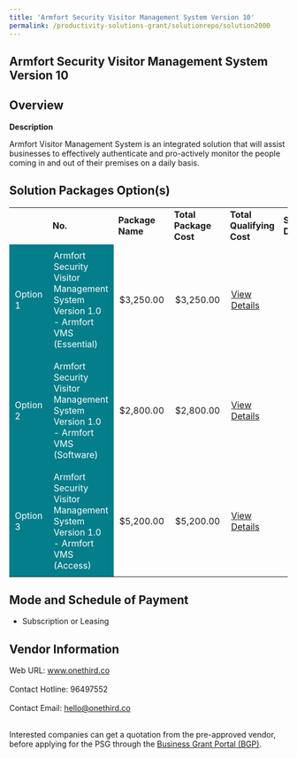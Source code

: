 ```yaml
---
title: 'Armfort Security Visitor Management System Version 10'
permalink: /productivity-solutions-grant/solutionrepo/solution2000
---
```


## Armfort Security Visitor Management System Version 10

## Overview

**Description**

Armfort Visitor Management System is an integrated solution that will assist businesses to effectively authenticate and pro-actively monitor the people coming in and out of their premises on a daily basis.

## Solution Packages Option(s)

<table>
<th>
<td><b>No.</b></td>
<td><b>Package Name</b></td>
<td><b>Total Package Cost</b></td>
<td><b>Total Qualifying Cost</b></td>
<td><b>Solution Details</b></td>
</th>
<tr>
<td style='padding: 10px; background-color: #037E8A; color: #FFFFFF;'>Option 1</td>
<td style='padding: 10px; background-color: #037E8A; color: #FFFFFF;'>Armfort Security Visitor Management System Version 1.0 - Armfort VMS (Essential)</td>
<td style='padding: 10px;'>$3,250.00</td>
<td style='padding: 10px;'>$3,250.00</td>
<td style='padding: 10px;'><a href='https://www.gobusiness.gov.sg/images/psg/20200646_Desensitised_Annex_3_Part_1.pdf' target='_blank'>View Details</a></td>
</tr>
<tr>
<td style='padding: 10px; background-color: #037E8A; color: #FFFFFF;'>Option 2</td>
<td style='padding: 10px; background-color: #037E8A; color: #FFFFFF;'>Armfort Security Visitor Management System Version 1.0 - Armfort VMS (Software)</td>
<td style='padding: 10px;'>$2,800.00</td>
<td style='padding: 10px;'>$2,800.00</td>
<td style='padding: 10px;'><a href='https://www.gobusiness.gov.sg/images/psg/20200646_Desensitised_Annex_3_Part_2.pdf' target='_blank'>View Details</a></td>
</tr>
<tr>
<td style='padding: 10px; background-color: #037E8A; color: #FFFFFF;'>Option 3</td>
<td style='padding: 10px; background-color: #037E8A; color: #FFFFFF;'>Armfort Security Visitor Management System Version 1.0 - Armfort VMS (Access)</td>
<td style='padding: 10px;'>$5,200.00</td>
<td style='padding: 10px;'>$5,200.00</td>
<td style='padding: 10px;'><a href='https://www.gobusiness.gov.sg/images/psg/20200646_Desensitised_Annex_3_Part_3.pdf' target='_blank'>View Details</a></td>
</tr>
</table>

## Mode and Schedule of Payment

 - Subscription or Leasing

## Vendor Information

 Web URL: www.onethird.co <br><br>Contact Hotline: 96497552 <br><br>Contact Email: hello@onethird.co <br><br>

Interested companies can get a quotation from the pre-approved vendor, before applying for the PSG through the <a href='https://www.businessgrants.gov.sg/' target='_blank' rel='noopener'>Business Grant Portal (BGP)</a>.

<script src="/jquery/resize-tables.js"></script>
